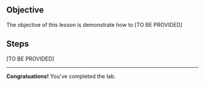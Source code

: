 ## Objective
The objective of this lesson is demonstrate how to [TO BE PROVIDED]

## Steps

[TO BE PROVIDED]

---

**Congratuations!** You've completed the lab.